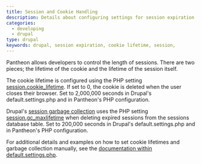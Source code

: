 ```yaml
---
title: Session and Cookie Handling
description: Details about configuring settings for session expiration and cookies.
categories:
  - developing
  - drupal
type: drupal
keywords: drupal, session expiration, cookie lifetime, session,
---
```

Pantheon allows developers to control the length of sessions. There are two pieces; the lifetime of the cookie and the lifetime of the session itself.  

The cookie lifetime is configured using the PHP setting [session.cookie\_lifetime](http://www.php.net/manual/en/session.configuration.php#ini.session.cookie-lifetime). If set to 0, the cookie is deleted when the user closes their browser. Set to 2,000,000 seconds in Drupal's default.settings.php and in Pantheon's PHP configuration.  
Drupal's [session garbage collection](https://api.drupal.org/api/drupal/includes%21session.inc/function/_drupal_session_garbage_collection/7) uses the PHP setting [session.gc\_maxlifetime](http://www.php.net/manual/en/session.configuration.php#ini.session.gc-maxlifetime) when deleting expired sessions from the sessions database table. Set to 200,000 seconds in Drupal's default.settings.php and in Pantheon's PHP configuration.  
For additional details and examples on how to set cookie lifetimes and garbage collection manually, see ​​the [documentation within default.settings.php](https://github.com/pantheon-systems/drops-7/blob/master/sites/default/default.settings.php#L289).
